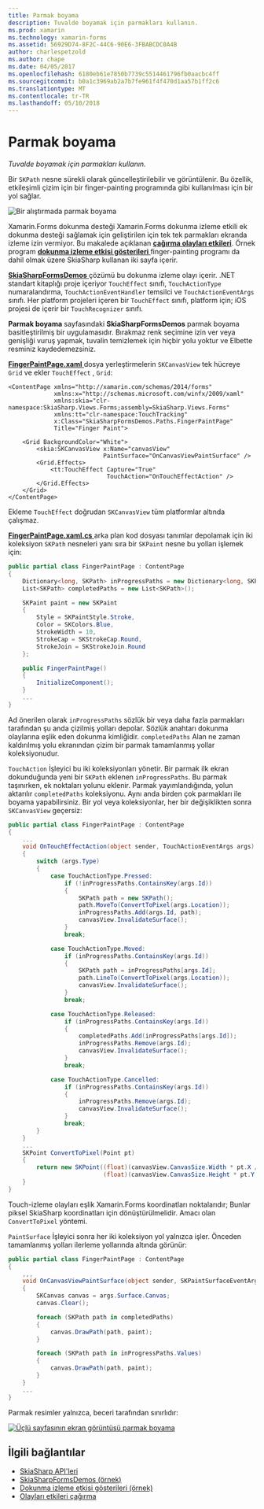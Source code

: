```yaml
---
title: Parmak boyama
description: Tuvalde boyamak için parmakları kullanın.
ms.prod: xamarin
ms.technology: xamarin-forms
ms.assetid: 56929D74-8F2C-44C6-90E6-3FBABCDC0A4B
author: charlespetzold
ms.author: chape
ms.date: 04/05/2017
ms.openlocfilehash: 6180eb61e7850b7739c5514461796fb0aacbc4ff
ms.sourcegitcommit: b0a1c3969ab2a7b7fe961f4f470d1aa57b1ff2c6
ms.translationtype: MT
ms.contentlocale: tr-TR
ms.lasthandoff: 05/10/2018
---
```

# <a name="finger-painting"></a>Parmak boyama

_Tuvalde boyamak için parmakları kullanın._

Bir `SKPath` nesne sürekli olarak güncelleştirilebilir ve görüntülenir. Bu özellik, etkileşimli çizim için bir finger-painting programında gibi kullanılması için bir yol sağlar.

![](finger-paint-images/fingerpaintsample.png "Bir alıştırmada parmak boyama")

Xamarin.Forms dokunma desteği Xamarin.Forms dokunma izleme etkili ek dokunma desteği sağlamak için geliştirilen için tek tek parmakları ekranda izleme izin vermiyor. Bu makalede açıklanan [ **çağırma olayları etkileri**](~/xamarin-forms/app-fundamentals/effects/touch-tracking.md). Örnek program [ **dokunma izleme etkisi gösterileri** ](https://developer.xamarin.com/samples/xamarin-forms/Effects/TouchTrackingEffectDemos/) finger-painting programı da dahil olmak üzere SkiaSharp kullanan iki sayfa içerir.

[ **SkiaSharpFormsDemos** ](https://developer.xamarin.com/samples/xamarin-forms/SkiaSharpForms/Demos/) çözümü bu dokunma izleme olayı içerir. .NET standart kitaplığı proje içeriyor `TouchEffect` sınıfı, `TouchActionType` numaralandırma, `TouchActionEventHandler` temsilci ve `TouchActionEventArgs` sınıfı. Her platform projeleri içeren bir `TouchEffect` sınıfı, platform için; iOS projesi de içerir bir `TouchRecognizer` sınıfı.

**Parmak boyama** sayfasındaki **SkiaSharpFormsDemos** parmak boyama basitleştirilmiş bir uygulamasıdır. Bırakmaz renk seçimine izin ver veya genişliği vuruş yapmak, tuvalin temizlemek için hiçbir yolu yoktur ve Elbette resminiz kaydedemezsiniz.

[ **FingerPaintPage.xaml** ](https://github.com/xamarin/xamarin-forms-samples/blob/master/SkiaSharpForms/Demos/Demos/SkiaSharpFormsDemos/LinesAndPaths/FingerPaintPage.xaml) dosya yerleştirmelerin `SKCanvasView` tek hücreye `Grid` ve ekler `TouchEffect` , `Grid`:

```xaml
<ContentPage xmlns="http://xamarin.com/schemas/2014/forms"
             xmlns:x="http://schemas.microsoft.com/winfx/2009/xaml"
             xmlns:skia="clr-namespace:SkiaSharp.Views.Forms;assembly=SkiaSharp.Views.Forms"
             xmlns:tt="clr-namespace:TouchTracking"
             x:Class="SkiaSharpFormsDemos.Paths.FingerPaintPage"
             Title="Finger Paint">

    <Grid BackgroundColor="White">
        <skia:SKCanvasView x:Name="canvasView"
                           PaintSurface="OnCanvasViewPaintSurface" />
        <Grid.Effects>
            <tt:TouchEffect Capture="True"
                            TouchAction="OnTouchEffectAction" />
        </Grid.Effects>
    </Grid>
</ContentPage>
```

Ekleme `TouchEffect` doğrudan `SKCanvasView` tüm platformlar altında çalışmaz.

[ **FingerPaintPage.xaml.cs** ](https://github.com/xamarin/xamarin-forms-samples/blob/master/SkiaSharpForms/Demos/Demos/SkiaSharpFormsDemos/LinesAndPaths/FingerPaintPage.xaml.cs) arka plan kod dosyası tanımlar depolamak için iki koleksiyon `SKPath` nesneleri yanı sıra bir `SKPaint` nesne bu yolları işlemek için:

```csharp
public partial class FingerPaintPage : ContentPage
{
    Dictionary<long, SKPath> inProgressPaths = new Dictionary<long, SKPath>();
    List<SKPath> completedPaths = new List<SKPath>();

    SKPaint paint = new SKPaint
    {
        Style = SKPaintStyle.Stroke,
        Color = SKColors.Blue,
        StrokeWidth = 10,
        StrokeCap = SKStrokeCap.Round,
        StrokeJoin = SKStrokeJoin.Round
    };

    public FingerPaintPage()
    {
        InitializeComponent();
    }
    ...
}
```

Ad önerilen olarak `inProgressPaths` sözlük bir veya daha fazla parmakları tarafından şu anda çizilmiş yolları depolar. Sözlük anahtarı dokunma olaylarına eşlik eden dokunma kimliğidir. `completedPaths` Alan ne zaman kaldırılmış yolu ekranından çizim bir parmak tamamlanmış yollar koleksiyonudur.

`TouchAction` İşleyici bu iki koleksiyonları yönetir. Bir parmak ilk ekran dokunduğunda yeni bir `SKPath` eklenen `inProgressPaths`. Bu parmak taşınırken, ek noktaları yolunu eklenir. Parmak yayımlandığında, yolun aktarılır `completedPaths` koleksiyonu. Aynı anda birden çok parmakları ile boyama yapabilirsiniz. Bir yol veya koleksiyonlar, her bir değişiklikten sonra `SKCanvasView` geçersiz:

```csharp
public partial class FingerPaintPage : ContentPage
{
    ...
    void OnTouchEffectAction(object sender, TouchActionEventArgs args)
    {
        switch (args.Type)
        {
            case TouchActionType.Pressed:
                if (!inProgressPaths.ContainsKey(args.Id))
                {
                    SKPath path = new SKPath();
                    path.MoveTo(ConvertToPixel(args.Location));
                    inProgressPaths.Add(args.Id, path);
                    canvasView.InvalidateSurface();
                }
                break;

            case TouchActionType.Moved:
                if (inProgressPaths.ContainsKey(args.Id))
                {
                    SKPath path = inProgressPaths[args.Id];
                    path.LineTo(ConvertToPixel(args.Location));
                    canvasView.InvalidateSurface();
                }
                break;

            case TouchActionType.Released:
                if (inProgressPaths.ContainsKey(args.Id))
                {
                    completedPaths.Add(inProgressPaths[args.Id]);
                    inProgressPaths.Remove(args.Id);
                    canvasView.InvalidateSurface();
                }
                break;

            case TouchActionType.Cancelled:
                if (inProgressPaths.ContainsKey(args.Id))
                {
                    inProgressPaths.Remove(args.Id);
                    canvasView.InvalidateSurface();
                }
                break;
        }
    }
    ...
    SKPoint ConvertToPixel(Point pt)
    {
        return new SKPoint((float)(canvasView.CanvasSize.Width * pt.X / canvasView.Width),
                           (float)(canvasView.CanvasSize.Height * pt.Y / canvasView.Height));
    }
}
```

Touch-izleme olayları eşlik Xamarin.Forms koordinatları noktalarıdır; Bunlar piksel SkiaSharp koordinatları için dönüştürülmelidir. Amacı olan `ConvertToPixel` yöntemi.

`PaintSurface` İşleyici sonra her iki koleksiyon yol yalnızca işler. Önceden tamamlanmış yolları ilerleme yollarında altında görünür:

```csharp
public partial class FingerPaintPage : ContentPage
{
    ,,,
    void OnCanvasViewPaintSurface(object sender, SKPaintSurfaceEventArgs args)
    {
        SKCanvas canvas = args.Surface.Canvas;
        canvas.Clear();

        foreach (SKPath path in completedPaths)
        {
            canvas.DrawPath(path, paint);
        }

        foreach (SKPath path in inProgressPaths.Values)
        {
            canvas.DrawPath(path, paint);
        }
    }
    ...
}
```

Parmak resimler yalnızca, beceri tarafından sınırlıdır:

[![](finger-paint-images/fingerpaint-small.png "Üçlü sayfasının ekran görüntüsü parmak boyama")](finger-paint-images/fingerpaint-large.png#lightbox "Üçlü sayfasının ekran görüntüsü parmak boyama")


## <a name="related-links"></a>İlgili bağlantılar

- [SkiaSharp API'leri](https://developer.xamarin.com/api/root/SkiaSharp/)
- [SkiaSharpFormsDemos (örnek)](https://developer.xamarin.com/samples/xamarin-forms/SkiaSharpForms/Demos/)
- [Dokunma izleme etkisi gösterileri (örnek)](https://developer.xamarin.com/samples/xamarin-forms/Effects/TouchTrackingEffectDemos/)
- [Olayları etkileri çağırma](~/xamarin-forms/app-fundamentals/effects/touch-tracking.md)
